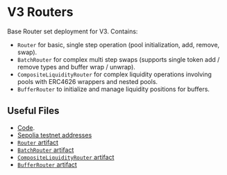 # V3 Routers

Base Router set deployment for V3.
Contains:
- `Router` for basic, single step operation (pool initialization, add, remove, swap).
- `BatchRouter` for complex multi step swaps (supports single token add / remove types and buffer wrap / unwrap).
- `CompositeLiquidityRouter` for complex liquidity operations involving pools with ERC4626 wrappers and nested pools.
- `BufferRouter` to initialize and manage liquidity positions for buffers.

## Useful Files

- [Code](https://github.com/balancer/balancer-v3-monorepo/commit/74d7068fb21565741427cdabfa4f1b539a4bddaa).
- [Sepolia testnet addresses](./output/sepolia.json)
- [`Router` artifact](./artifact/Router.json)
- [`BatchRouter` artifact](./artifact/BatchRouter.json)
- [`CompositeLiquidityRouter` artifact](./artifact/CompositeLiquidityRouter.json)
- [`BufferRouter` artifact](./artifact/BufferRouter.json)

